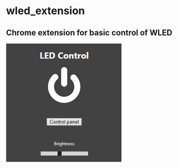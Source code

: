# wled_extension
## Chrome extension for basic control of WLED
![alt text](https://github.com/Gawronnn/wled_extension/blob/main/screenshot.png?raw=true)
